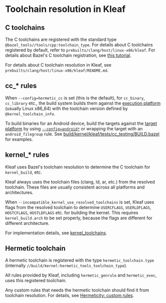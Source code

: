 # Toolchain resolution in Kleaf

## C toolchains

The C toolchains are registered with the standard type
`@bazel_tools//tools/cpp:toolchain_type`. For details about C toolchains
registered by default, refer to `prebuilts/clang/host/linux-x86/kleaf`.
For details about Bazel's C toolchain registration, see
[this tutorial](https://bazel.build/tutorials/ccp-toolchain-config).

For details about C toolchain resolution in Kleaf, see
`prebuilts/clang/host/linux-x86/kleaf/README.md`.

## cc\_* rules

When `--config=hermetic_cc` is set (this is the default),
for `cc_binary`, `cc_library` etc., the build system builds them against
the [execution platform](https://bazel.build/extending/platforms) (usually
Linux x86_64) with the toolchain version defined by `@kernel_toolchain_info`.

To build binaries for an Android device, build the targets against the
[target platform](https://bazel.build/extending/platforms) by using
[`--config=android*`](../bazelrc/platforms.bazelrc)
or wrapping the target with an `android_filegroup` rule. See
[build/kernel/kleaf/tests/cc_testing/BUILD.bazel](../tests/cc_testing/BUILD.bazel)
for examples.

## kernel\_* rules

Kleaf uses Bazel's toolchain resolution to determine the C toolchain
for `kernel_build`, etc.

Kleaf always uses the toolchain files (clang, ld, ar, etc.) from the
resolved toolchain. These files are usually consistent across all platforms
and architectures.

When `--incompatible_kernel_use_resolved_toolchains` is set, Kleaf uses
flags from the resolved toolchain to determine `USERCFLAGS`, `USERLDFLAGS`,
`HOSTCFLAGS`, `HOSTLDFLAGS` etc. for building the kernel. This requires
`kernel_build.arch` to be set properly, because the flags are different
for different architecture.

For implementation details, see [kernel_toolchains](../impl/kernel_toolchains.bzl).

## Hermetic toolchain

A hermetic toolchain is registered with the type `hermetic_toolchain.type`
(internally `//build/kernel:hermetic_tools_toolchain_type`).

All rules provided by Kleaf, including `hermetic_genrule` and `hermetic_exec`,
uses this registered toolchain.

Any custom rules that needs the hermetic toolchain should find it from toolchain
resolution. For details, see
[Hermeticity: custom rules](hermeticity.md#custom-rules).
